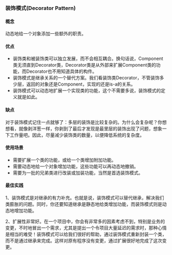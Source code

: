 ### 装饰模式(Decorator Pattern)

#### 概念
动态地给一个对象添加一些额外的职责。

#### 优点
* 装饰类和被装饰类可以独立发展，而不会相互耦合。换句话说，Component类无须直到Decorator类，Decorator类是从外部来扩展Component类的功能，而Decorator也不用知道具体的构件。
* 装饰模式是继承关系的一个替代方案。我们看装饰类Decorator，不管装饰多少层，返回的对象还是Component，实现的还是is-a的关系。
* 装饰模式可以动态地扩展一个实现类的功能，这个不需要多说，装饰模式的定义就是如此。

#### 缺点
对于装饰模式记住一点就够了：多层的装饰是比较复杂的。为什么会复杂呢？你想想看，就像剥洋葱一样，你剥到了最后才发现是最里层的装饰出现了问题，想象一下工作量吧。因此，尽量减少装饰类的数量，以便降低系统的复杂度。

#### 使用场景
* 需要扩展一个类的功能，或给一个类增加附加功能。
* 需要动态地给一个对象增加功能，这些功能可以再动态地撤销。
* 需要为一批的兄弟类进行改装或加装功能，当然是首选装饰模式。

#### 最佳实践
1、装饰模式是对继承的有力补充。也就是说，装饰模式可以替代继承，解决我们类膨胀的问题。同时，你还要知道继承是静态地给类增加功能，而装饰模式则是动态地增加功能。

2、扩展性非常好。在一个项目中，你会有非常多的因素考虑不到，特别是业务的变更，不时地冒出一个需求，尤其是提出一个令项目大量延迟的需求时，那种心情是相当的难受！装饰模式可以给我们很好的帮助，通过装饰模式重新封装一个类，而不是通过继承来完成。这样对原有程序没有变更，通过扩展很好地完成了这次变更。
